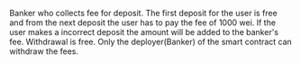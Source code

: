 Banker who collects fee for deposit. The first deposit for the user is free and from the next deposit the user has to pay the fee of 1000 wei. If the user makes a incorrect deposit the amount will be added to the banker's fee. Withdrawal is free. Only the deployer(Banker) of the smart contract can withdraw the fees. 